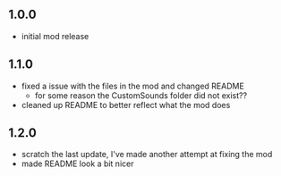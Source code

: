 ## 1.0.0
- initial mod release

## 1.1.0
- fixed a issue with the files in the mod and changed README
	- for some reason the CustomSounds folder did not exist??
- cleaned up README to better reflect what the mod does

## 1.2.0
- scratch the last update, I've made another attempt at fixing the mod
- made README look a bit nicer